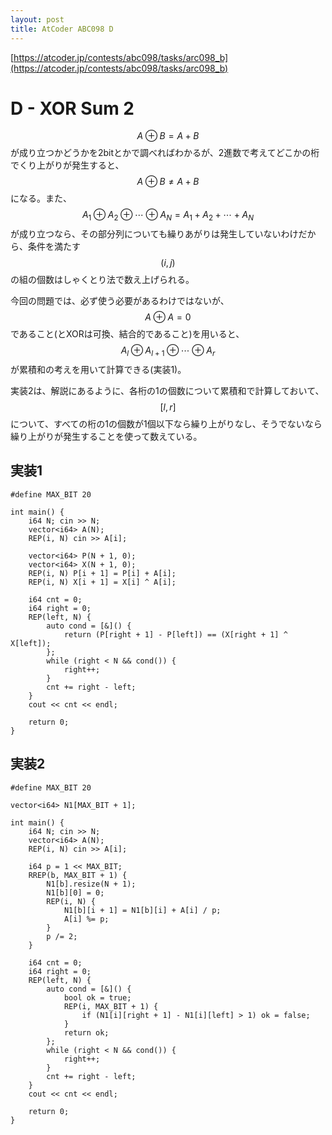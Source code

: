 ```yaml
---
layout: post
title: AtCoder ABC098 D
---
```


[https://atcoder.jp/contests/abc098/tasks/arc098_b](https://atcoder.jp/contests/abc098/tasks/arc098_b)

# D - XOR Sum 2

$$A \oplus B = A + B$$が成り立つかどうかを2bitとかで調べればわかるが、2進数で考えてどこかの桁でくり上がりが発生すると、$$A \oplus B \ne A + B$$になる。また、$$A_1 \oplus A_2 \oplus \cdots \oplus A_N = A_1 + A_2 + \cdots + A_N$$が成り立つなら、その部分列についても繰りあがりは発生していないわけだから、条件を満たす$$(i, j)$$の組の個数はしゃくとり法で数え上げられる。

今回の問題では、必ず使う必要があるわけではないが、$$A \oplus A = 0$$であること(とXORは可換、結合的であること)を用いると、$$A_l \oplus A_{l + 1} \oplus \cdots \oplus A_{r}$$が累積和の考えを用いて計算できる(実装1)。

実装2は、解説にあるように、各桁の1の個数について累積和で計算しておいて、$$[l, r]$$について、すべての桁の1の個数が1個以下なら繰り上がりなし、そうでないなら繰り上がりが発生することを使って数えている。
## 実装1

```
#define MAX_BIT 20

int main() {
    i64 N; cin >> N;
    vector<i64> A(N);
    REP(i, N) cin >> A[i];

    vector<i64> P(N + 1, 0);
    vector<i64> X(N + 1, 0);
    REP(i, N) P[i + 1] = P[i] + A[i];
    REP(i, N) X[i + 1] = X[i] ^ A[i];

    i64 cnt = 0;
    i64 right = 0;
    REP(left, N) {
        auto cond = [&]() {
            return (P[right + 1] - P[left]) == (X[right + 1] ^ X[left]);
        };
        while (right < N && cond()) {
            right++;
        }
        cnt += right - left;
    }
    cout << cnt << endl;

    return 0;
}
```

## 実装2

```
#define MAX_BIT 20

vector<i64> N1[MAX_BIT + 1];

int main() {
    i64 N; cin >> N;
    vector<i64> A(N);
    REP(i, N) cin >> A[i];

    i64 p = 1 << MAX_BIT;
    RREP(b, MAX_BIT + 1) {
        N1[b].resize(N + 1);
        N1[b][0] = 0;
        REP(i, N) {
            N1[b][i + 1] = N1[b][i] + A[i] / p;
            A[i] %= p;
        }
        p /= 2;
    }

    i64 cnt = 0;
    i64 right = 0;
    REP(left, N) {
        auto cond = [&]() {
            bool ok = true;
            REP(i, MAX_BIT + 1) {
                if (N1[i][right + 1] - N1[i][left] > 1) ok = false;
            }
            return ok;
        };
        while (right < N && cond()) {
            right++;
        }
        cnt += right - left;
    }
    cout << cnt << endl;

    return 0;
}
```
